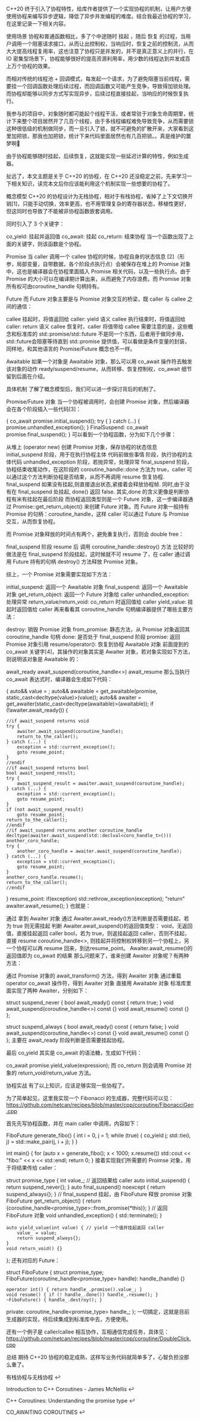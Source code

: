 C++20 终于引入了协程特性，给库作者提供了一个实现协程的机制，让用户方便使用协程来编写异步逻辑，降低了异步并发编程的难度。结合我最近协程的学习，在这里记录一下相关内容。

使用场景
协程和普通函数相比，多了个中途随时 挂起 ，随后 恢复 的过程，当用户调用一个阻塞请求接口，从而让出控制权，当响应时，恢复之前的控制流，从而大大提高线程复用率，这也注意了协程只是并发的，并不是真正意义上的并行，在 IO 密集型场景下，协程能够很好的提高资源利用率，用少数的线程达到并发成百上万个协程的效果。

而相对传统的线程池 + 回调模式，每发起一个请求，为了避免阻塞当前线程，需要挂一个回调函数处理后续过程，而回调函数又可能产生竞争，导致得加锁处理。而协程却能够以同步方式写实现异步，后续过程直接挂起，当响应的时候恢复执行。

我参与的项目中，对象随时都可能起个线程干活，或者常驻于对象生命周期里，统计下来整个项目居然开了几百个线程，由于多线程编程难免导致竞争，从而需要锁这种很低级的机制做同步，而一旦引入了锁，就不可避免的扩散开来，大家看到这里加把锁，那我也加把锁，统计下来代码里面居然也有几百把锁。。真是维护的噩梦啊🤣

由于协程能够随时挂起，后续恢复，这就能实现一些延迟计算的特性，例如生成器。

扯远了，本文主题是关于 C++20 的协程，在 C++20 还没稳定之前，先来学习一下相关知识，读完本文后你应该能利用这个机制实现一些想要的协程了。

概念模型
C++20 的协程设计为无栈协程，相对于有栈协程，省掉了上下文切换开销[1]，只能手动切换，效率更高，也不用管理复杂的寄存器状态，移植性更好，但这同时也导致了不能被非协程函数嵌套调用。

同时引入了 3 个关键字：

co_yield: 挂起并返回值
co_await: 挂起
co_return: 结束协程
当一个函数出现了上面的关键字，则该函数是个协程。

Promise
当 caller 调用一个 callee 协程的时候，协程自身的状态信息 [2]（形参，局部变量，自带数据，各个阶段点执行点）会被保存在堆上的 Promise 对象中，这也是编译器会在协程里面插入 Promise 相关代码，以及一些执行点。由于 Promise 的大小可以在编译期计算出来，从而避免了内存浪费。而 Promise 对象所有权可由coroutine_handle 句柄持有。

Future
而 Future 对象主要是与 Promise 对象交互的桥梁，既 caller 与 callee 之间的通信：

callee 挂起时，将值返回给 caller: yield 语义
callee 执行结束时，将值返回给 caller: return 语义
callee 恢复时，caller 将值带给 callee
需要注意的是，这些概念和标准库的 std::promise/std::future 不是同一个东西，后者用于做同步用，std::future会阻塞等待直到 std::promise 提供值，可以看做是条件变量的封装，同样地，和其他语言的 Promise/Future 概念也不一样。

Awaitable
如果一个对象是 Awaitable 对象，那么可以用 co_await 操作符去触发该对象的动作 ready/suspend/resume，从而转移、恢复控制权，co_await 细节留到后面在介绍。

具体机制
了解了概念模型后，我们可以进一步探讨背后的机制了。

Promise/Future 对象
当一个协程被调用时，会创建 Promise 对象，然后编译器会在各个阶段插入一些代码[3]：

{
co_await promise.initial_suspend();
try
{
<body-statements>
}
catch (...)
{
promise.unhandled_exception();
}
FinalSuspend:
co_await promise.final_suspend();
}
可以看到一个协程函数，分为如下几个步骤：

从堆上 (operator new) 创建 Promise 对象，保存协程的状态信息
initial_suspend 阶段，用于在执行协程主体 <body-statements> 代码前做些事情
<body-statements>阶段，执行协程的主体代码
unhandled_exception 阶段，若抛异常，处理异常
final_suspend 阶段，协程结束收尾动作，在这阶段的 coroutine_handle<Promise>::done 方法为 true，caller 可以通过这个方法判断协程是否结束，从而不再调用 resume 恢复协程.
final_suspend 如果没有挂起,则直接退出状态,紧接着会释放协程帧. 同时,由于没有在 final_suspend 处挂起, done() 返回 false.  其实,done 的含义更像是判断协程有米有挂起在最后阶段
而协程返回类型则是一个 Future 对象，这一步编译器通过 Promise::get_return_object() 来创建 Future 对象。而 Future 对象一般持有 Promise 的句柄：coroutine_handle<Promise>，这样 caller 可以通过 Future 与 Promise 交互，从而恢复协程。

而 Promise 对象释放的时间点有两个，避免重复执行，否则会 double free：

final_suspend 阶段 resume 后
调用 coroutine_handle<Promise>::destroy() 方法
比较好的做法是在 final_suspend 阶段挂起，这时候就不可 resume 了，在 caller 通过调用 Future 持有的句柄 destroy() 方法释放 Promise 对象。

综上，一个 Promise 对象需要实现如下方法：

initial_suspend: 返回一个 Awaitable 对象
final_suspend: 返回一个 Awaitable 对象
get_return_object: 返回一个 Future 对象给 caller
unhandled_exception: 处理异常
return_value/return_void: co_return 时返回值给 caller
yield_value: 挂起时返回值给 caller
再来看看其 coroutine_handle<Promise> 句柄编译器提供了哪些主要方法：

destroy: 销毁 Promise 对象
from_promise: 静态方法，从 Promise 对象返回其 coroutine_handle 句柄
done: 是否处于 final_suspend 阶段
promise: 返回 Promise 对象引用
resume/operator(): 恢复到协程
Awaitable 对象
前面提到的 co_await 关键字[4]，其操作的对象其实是 Awaiter 对象，若对象实现如下方法，则说明该对象是 Awaitable 的：

await_ready
await_suspend(coroutine_handle<>)
await_resume
那么当执行 co_await <expr> 表达式时，编译器会生成如下代码：

{
auto&& value = <expr>;
auto&& awaitable = get_awaitable(promise, static_cast<decltype(value)>(value));
auto&& awaiter = get_awaiter(static_cast<decltype(awaitable)>(awaitable));
if (!awaiter.await_ready())
{
<suspend-coroutine>

    //if await_suspend returns void
    try {
        awaiter.await_suspend(coroutine_handle);
        return_to_the_caller();
    } catch (...) {
        exception = std::current_exception();
        goto resume_point;
    }
    //endif
    //if await_suspend returns bool
    bool await_suspend_result;
    try {
        await_suspend_result = awaiter.await_suspend(coroutine_handle);
    } catch (...) {
        exception = std::current_exception();
        goto resume_point;
    }
    if (not await_suspend_result)
        goto resume_point;
    return_to_the_caller();
    //endif
    //if await_suspend returns another coroutine_handle
    decltype(awaiter.await_suspend(std::declval<coro_handle_t>())) another_coro_handle;
    try {
        another_coro_handle = awaiter.await_suspend(coroutine_handle);
    } catch (...) {
        exception = std::current_exception();
        goto resume_point;
    }
    another_coro_handle.resume();
    return_to_the_caller();
    //endif
}
resume_point:
if(exception)
std::rethrow_exception(exception);
"return" awaiter.await_resume();
}
也就是：

通过 <expr> 拿到 Awaiter 对象
通过 Awaiter.await_ready()方法判断是否需要挂起，若为 true 则无需挂起
判断 Awaiter.await_suspend()的返回值类型：
void，无返回值，直接挂起返回 caller
bool，若为 true，则返挂起返回 caller，否则不挂起，直接 resume
coroutine_handle<>, 则挂起并将控制权转移到另一个协程上，另一个协程可以再 resume 回来，到达resume_point。
Awaiter.await_resume()的返回值即为 co_await 的结果
那么问题来了，谁来创建 Awaiter 对象呢？有两种方法：

通过 Promise 对象的 await_transform(<expr>) 方法，得到 Awaiter 对象
通过重载 operator co_await 操作符，得到 Awaiter 对象
直接用 Awaitable 对象
标准库里面实现了两种 Awaiter，分别如下：

struct suspend_never {
bool await_ready() const { return true; }
void await_suspend(coroutine_handle<>) const {}
void await_resume() const {}
};

struct suspend_always {
bool await_ready() const { return false; }
void await_suspend(coroutine_handle<>) const {}
void await_resume() const {}
};
主要在 await_ready 阶段判断是否需要挂起协程。

最后 co_yield <expr> 其实是 co_await 的语法糖，生成如下代码：

co_await promise.yield_value(expression);
而 co_return 则会调用 Promise 对象的 return_void/return_value 方法。

协程实战
有了以上知识，应该足够实现一些协程了。

为了简单起见，这里我实现一个 Fibonacci 的生成器，完整代码可以见： https://github.com/netcan/recipes/blob/master/cpp/coroutine/FibonacciGen.cpp

首先先写协程函数，并在 main caller 中调用，内容如下：

FiboFuture generate_fibo() {
int i = 0, j = 1;
while (true) {
co_yield j;
std::tie(i, j) = std::make_pair(j, i + j);
}
}

int main() {
for (auto x = generate_fibo(); x < 1000; x.resume())
std::cout << "fibo:" << x << std::endl;
return 0;
}
接着实现我们所需要的 Proimse 对象，用于将结果传给 caller：

struct promise_type {
int value_; // 返回结果给 caller
auto initial_suspend() { return suspend_never{}; }
auto final_suspend() noexcept { return suspend_always{}; } // final_suspend 挂起，由 FiboFuture 释放 promise 对象
FiboFuture get_return_object()
{ return {coroutine_handle<promise_type>::from_promise(*this)}; } // 返回 FiboFuture 对象
void unhandled_exception() { std::terminate(); }

    auto yield_value(int value) { // yield 一个值并挂起返回 caller
        value_ = value;
        return suspend_always{};
    }
    void return_void() {}
};
还有对应的 Future：

struct FiboFuture {
struct promise_type;
FiboFuture(coroutine_handle<promise_type> handle): handle_(handle) {}

    operator int() { return handle_.promise().value_; }
    void resume() { if (! handle_.done()) handle_.resume(); }
    ~FiboFuture() { handle_.destroy(); }
private:
coroutine_handle<promise_type> handle_;
};
一切搞定，这就是目前生成器的实现，待后续集成到标准库中去，方便使用。

还有一个例子是 caller/callee 相互协作，互相通信完成任务，具体见： https://github.com/netcan/recipes/blob/master/cpp/coroutine/DoubleClick.cpp

总结
期待 C++20 协程的稳定成熟，这样写业务代码就简单多了，心智负担没那么重了。

有栈协程与无栈协程 ↩︎

Introduction to C++ Coroutines - James McNellis ↩︎

C++ Coroutines: Understanding the promise type ↩︎

CO_AWAITING COROUTINES ↩︎

